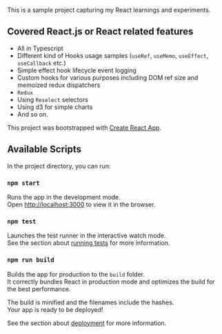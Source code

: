 This is a sample project capturing my React learnings and experiments.

## Covered React.js or React related features
* All in Typescript
* Different kind of Hooks usage samples (```useRef```, ```useMemo```, ```useEffect```, ```useCallback``` etc.)
* Simple effect hook lifecycle event logging
* Custom hooks for various purposes including DOM ref size and memoized redux dispatchers
* ```Redux```
* Using ```Reselect``` selectors
* Using d3 for simple charts
* And so on.

This project was bootstrapped with [Create React App](https://github.com/facebook/create-react-app).

## Available Scripts

In the project directory, you can run:

### `npm start`

Runs the app in the development mode.<br>
Open [http://localhost:3000](http://localhost:3000) to view it in the browser.

### `npm test`

Launches the test runner in the interactive watch mode.<br>
See the section about [running tests](https://facebook.github.io/create-react-app/docs/running-tests) for more information.

### `npm run build`

Builds the app for production to the `build` folder.<br>
It correctly bundles React in production mode and optimizes the build for the best performance.

The build is minified and the filenames include the hashes.<br>
Your app is ready to be deployed!

See the section about [deployment](https://facebook.github.io/create-react-app/docs/deployment) for more information.
